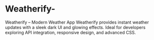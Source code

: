 # Weatherify-
Weatherify – Modern Weather App  Weatherify provides instant weather updates with a sleek dark UI and glowing effects. Ideal for developers exploring API integration, responsive design, and advanced CSS.
